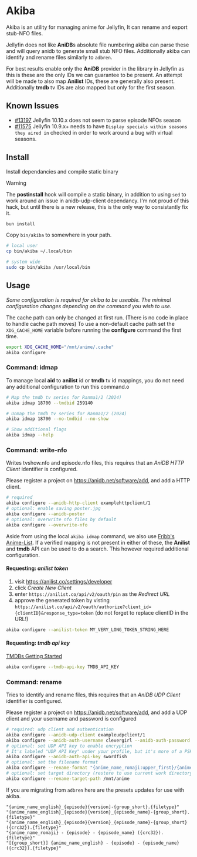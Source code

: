 # Akiba

Akiba is an utility for managing anime for Jellyfin, It can rename and export stub-NFO files.

Jellyfin does not like **AniDB**s absolute file numbering akiba can parse these and will query anidb to generate small stub NFO files.
Additionally akiba can identify and rename files similarly to `adbren`.

For best results enable only the **AniDB** provider in the library in Jellyfin as this is these are the only IDs we can guarantee to be present.
An attempt will be made to also map **Anilist** IDs, these are generally also present. Additionally **tmdb** tv IDs are also mapped but only for the first season.

## Known Issues
- [#13197](https://github.com/jellyfin/jellyfin/issues/13197) Jellyfin 10.10.x does not seem to parse episode NFOs season
- [#11575](https://github.com/jellyfin/jellyfin/issues/11575) Jellyfin 10.9.x+ needs to have `Display specials within seasons they aired in` checked in order to work around a bug with virtual seasons.

## Install

Install dependancies and compile static binary

> [!WARNING]
> The **postinstall** hook will compile a static binary, in addition to using `sed` to work around an issue in anidb-udp-client dependancy.
> I'm not proud of this hack, but until there is a new release, this is the only way to consistantly fix it.

```bash
bun install
```

Copy `bin/akiba` to somewhere in your path.

```bash
# local user
cp bin/akiba ~/.local/bin

# system wide
sudo cp bin/akiba /usr/local/bin
```

## Usage

*Some configuration is required for akiba to be useable. The minimal configuration changes depending on the command you wish to use.*

The cache path can only be changed at first run. (There is no code in place to handle cache path moves)
To use a non-default cache path set the `XDG_CACHE_HOME` variable before running the **configure** command the first time.

```bash
export XDG_CACHE_HOME="/mnt/anime/.cache"
akiba configure
```

### Command: idmap

To manage local **aid** to **anilist** id or **tmdb** tv id mappings, you do not need any additional configuration to run this command.o

```bash
# Map the tmdb tv series for Ranma1/2 (2024)
akiba idmap 18700 --tmdbid 259140

# Unmap the tmdb tv series for Ranma1/2 (2024)
akiba idmap 18700 --no-tmdbid --no-show

# Show additional flags
akiba idmap --help
```

### Command: write-nfo

Writes tvshow.nfo and episode.nfo files, this requires that an *AniDB HTTP Client* identifier is configured.

Please register a project on https://anidb.net/software/add, and add a HTTP client.

```bash
# required
akiba configure --anidb-http-client examplehttpclient/1
# optional: enable saving poster.jpg
akiba configure --anidb-poster
# optional: overwrite nfo files by default
akiba configure --overwrite-nfo
```

Aside from using the local `akiba idmap` command, we also use [Fribb's Anime-List](https://github.com/Fribb/anime-lists).
If a verified mapping is not present in either of these, the **Anilist** and **tmdb** API can be used to do a search. This however required additional configuration.

#### Requesting: *anilist token*
1. visit https://anilist.co/settings/developer
1. click *Create New Client*
1. enter `https://anilist.co/api/v2/oauth/pin` as the *Redirect URL*
1. approve the generated token by visting `https://anilist.co/api/v2/oauth/authorize?client_id={clientID}&response_type=token` (do not forget to replace clientID in the URL!)

```bash
akiba configure --anilist-token MY_VERY_LONG_TOKEN_STRING_HERE
```

#### Requesting: *tmdb api key*

[TMDBs Getting Started](https://developer.themoviedb.org/docs/getting-started)

```bash
akiba configure --tmdb-api-key TMDB_API_KEY
```

### Command: rename

Tries to identify and rename files, this requires that an *AniDB UDP Client* identifier is configured.

Please register a project on https://anidb.net/software/add, and add a UDP client and your username and password is configured

```bash
# required: udp client and authentication
akiba configure --anidb-udp-client exampleudpclient/1
akiba configure --anidb-auth-username clevergirl --anidb-auth-password hunter1
# optional: set UDP API key to enable encryption
# It's labeled "UDP API Key" under your profile, but it's more of a PSK
akiba configure --anidb-auth-api-key swordfish
# optional: set the filename format
akiba configure --rename-format "{anime_name_romaji:upper_first}/{anime_name_romaji}/{anime_name_romaji} - {episode:number} - {episode_name} ({crc32:lower}).{filetype}"
# optional: set target directory (restore to use current work directory with --no-rename-target-path)
akiba configure --rename-target-path /mnt/anime
```

If you are migrating from `adbren` here are the presets updates for use with akiba.

```
"{anime_name_english}_{episode}{version]-{group_short}.{filetype}"
"{anime_name_english}_{episode}{version}_{episode_name}-{group_short}.{filetype}"
"{anime_name_english}_{episode}{version}_{episode_name}-{group_short}({crc32}).{filetype}"
"{anime_name_romaji} - {episode} - {episode_name} ({crc32}).{filetype}"
"[{group_short}] {anime_name_english} - {episode} - {episode_name} ({crc32}).{filetype}"
```
